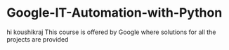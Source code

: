 # Google-IT-Automation-with-Python
hi koushikraj
This course is offered by Google where solutions for all the projects are provided

